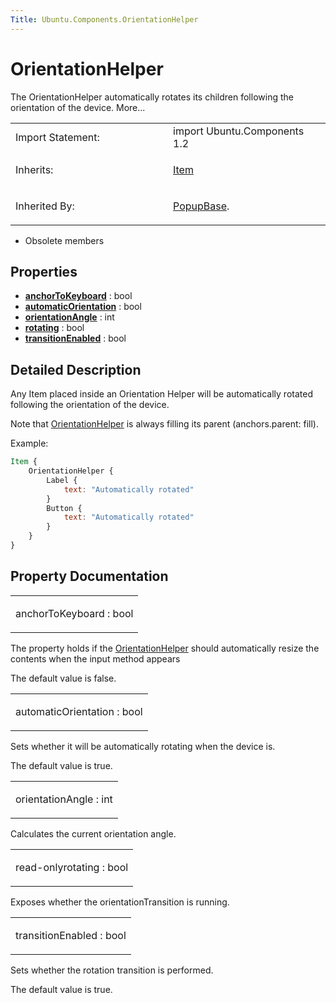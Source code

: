 ```yaml
---
Title: Ubuntu.Components.OrientationHelper
---
```

        
OrientationHelper
=================

<span class="subtitle"></span>
The OrientationHelper automatically rotates its children following the orientation of the device. More...

<table>
<colgroup>
<col width="50%" />
<col width="50%" />
</colgroup>
<tbody>
<tr class="odd">
<td>Import Statement:</td>
<td>import Ubuntu.Components 1.2</td>
</tr>
<tr class="even">
<td>Inherits:</td>
<td><p><a href="../sdk-14.10/QtQuick.Item.md">Item</a></p></td>
</tr>
<tr class="odd">
<td>Inherited By:</td>
<td><p><a href="Ubuntu.Components.Popups.PopupBase.md">PopupBase</a>.</p></td>
</tr>
</tbody>
</table>

-   Obsolete members

<span id="properties"></span>
Properties
----------

-   ****[anchorToKeyboard](#anchorToKeyboard-prop)**** : bool
-   ****[automaticOrientation](#automaticOrientation-prop)**** : bool
-   ****[orientationAngle](#orientationAngle-prop)**** : int
-   ****[rotating](#rotating-prop)**** : bool
-   ****[transitionEnabled](#transitionEnabled-prop)**** : bool

<span id="details"></span>
Detailed Description
--------------------

Any Item placed inside an Orientation Helper will be automatically rotated following the orientation of the device.

Note that [OrientationHelper](index.html) is always filling its parent (anchors.parent: fill).

Example:

``` qml
Item {
    OrientationHelper {
        Label {
            text: "Automatically rotated"
        }
        Button {
            text: "Automatically rotated"
        }
    }
}
```

Property Documentation
----------------------

<table>
<colgroup>
<col width="100%" />
</colgroup>
<tbody>
<tr class="odd">
<td><p><span id="anchorToKeyboard-prop"></span><span class="name">anchorToKeyboard</span> : <span class="type">bool</span></p></td>
</tr>
</tbody>
</table>

The property holds if the [OrientationHelper](index.html) should automatically resize the contents when the input method appears

The default value is false.

<table>
<colgroup>
<col width="100%" />
</colgroup>
<tbody>
<tr class="odd">
<td><p><span id="automaticOrientation-prop"></span><span class="name">automaticOrientation</span> : <span class="type">bool</span></p></td>
</tr>
</tbody>
</table>

Sets whether it will be automatically rotating when the device is.

The default value is true.

<table>
<colgroup>
<col width="100%" />
</colgroup>
<tbody>
<tr class="odd">
<td><p><span id="orientationAngle-prop"></span><span class="name">orientationAngle</span> : <span class="type">int</span></p></td>
</tr>
</tbody>
</table>

Calculates the current orientation angle.

<table>
<colgroup>
<col width="100%" />
</colgroup>
<tbody>
<tr class="odd">
<td><p><span id="rotating-prop"></span><span class="qmlreadonly">read-only</span><span class="name">rotating</span> : <span class="type">bool</span></p></td>
</tr>
</tbody>
</table>

Exposes whether the orientationTransition is running.

<table>
<colgroup>
<col width="100%" />
</colgroup>
<tbody>
<tr class="odd">
<td><p><span id="transitionEnabled-prop"></span><span class="name">transitionEnabled</span> : <span class="type">bool</span></p></td>
</tr>
</tbody>
</table>

Sets whether the rotation transition is performed.

The default value is true.

